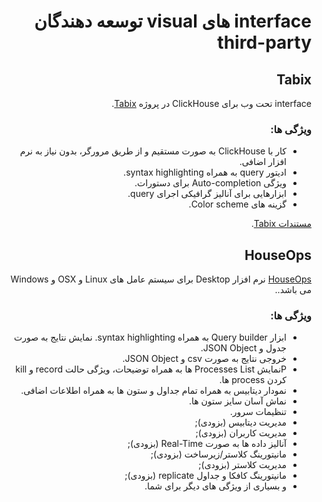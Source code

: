 <div dir="rtl" markdown="1">

# interface های visual توسعه دهندگان third-party

## Tabix

interface تحت وب برای ClickHouse در پروژه [Tabix](https://github.com/tabixio/tabix).

### ویژگی ها:
- کار با ClickHouse به صورت مستقیم و از طریق مرورگر، بدون نیاز به نرم افزار اضافی.
- ادیتور query به همراه syntax highlighting.
- ویژگی Auto-completion برای دستورات.
- ابزارهایی برای آنالیز گرافیکی اجرای query.
- گزینه های Color scheme.

[مستندات Tabix](https://tabix.io/doc/).


## HouseOps

[HouseOps](https://github.com/HouseOps/HouseOps) نرم افزار Desktop برای سیستم عامل های Linux و OSX و Windows می باشد..

### ویژگی ها:
- ابزار Query builder به همراه syntax highlighting. نمایش نتایج به صورت جدول و JSON Object.
- خروجی نتایج به صورت csv و JSON Object.
- Pنمایش Processes List ها به همراه توضیحات، ویژگی حالت record و kill کردن process ها.
- نمودار دیتابیس به همراه تمام جداول و ستون ها به همراه اطلاعات اضافی.
- نماش آسان سایز ستون ها.
- تنظیمات سرور.
- مدیریت دیتابیس (بزودی);
- مدیریت کاربران (بزودی);
- آنالیز داده ها به صورت Real-Time (بزودی);
- مانیتورینگ کلاستر/زیرساخت (بزودی);
- مدیریت کلاستر (بزودی);
- مانیتورینگ کافکا و جداول replicate (بزودی);
- و بسیاری از ویژگی های دیگر برای شما.

</div>